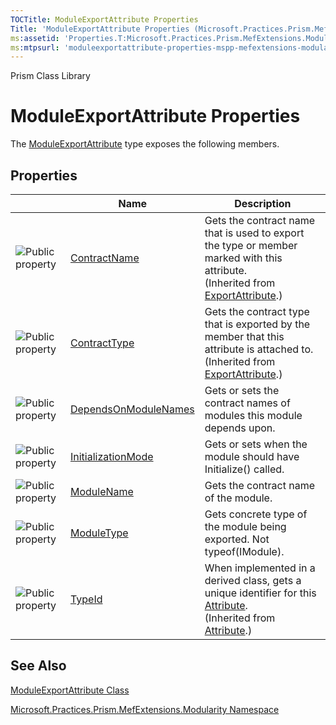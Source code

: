 ```yaml
---
TOCTitle: ModuleExportAttribute Properties
Title: 'ModuleExportAttribute Properties (Microsoft.Practices.Prism.MefExtensions.Modularity)'
ms:assetid: 'Properties.T:Microsoft.Practices.Prism.MefExtensions.Modularity.ModuleExportAttribute'
ms:mtpsurl: 'moduleexportattribute-properties-mspp-mefextensions-modularity.md'
---
```


Prism Class Library

ModuleExportAttribute Properties
================================

The [ModuleExportAttribute](https://msdn.microsoft.com/library/microsoft.practices.prism.mefextensions.modularity.moduleexportattribute) type exposes the following members.

Properties
----------

<span id="propertyTableToggle"></span>
<table>

<thead>
<tr class="header">
<th> </th>
<th>Name</th>
<th>Description</th>
</tr>
</thead>
<tbody>
<tr class="odd">
<td><img src="https://msdn.microsoft.com/en-us/Gg419179.pubproperty(en-us,PandP.50).gif" title="Public property" /></td>
<td><a href="http://msdn.microsoft.com/en-us/library/dd235084">ContractName</a></td>
<td><div class="summary">
Gets the contract name that is used to export the type or member marked with this attribute.
</div>
(Inherited from <a href="http://msdn.microsoft.com/en-us/library/dd234971">ExportAttribute</a>.)</td>
</tr>
<tr class="even">
<td><img src="https://msdn.microsoft.com/en-us/Gg419179.pubproperty(en-us,PandP.50).gif" title="Public property" /></td>
<td><a href="http://msdn.microsoft.com/en-us/library/dd833425">ContractType</a></td>
<td><div class="summary">
Gets the contract type that is exported by the member that this attribute is attached to.
</div>
(Inherited from <a href="http://msdn.microsoft.com/en-us/library/dd234971">ExportAttribute</a>.)</td>
</tr>
<tr class="odd">
<td><img src="https://msdn.microsoft.com/en-us/Gg419179.pubproperty(en-us,PandP.50).gif" title="Public property" /></td>
<td><a href="https://msdn.microsoft.com/library/microsoft.practices.prism.mefextensions.modularity.moduleexportattribute.dependsonmodulenames">DependsOnModuleNames</a></td>
<td><div class="summary">
Gets or sets the contract names of modules this module depends upon.
</div></td>
</tr>
<tr class="even">
<td><img src="https://msdn.microsoft.com/en-us/Gg419179.pubproperty(en-us,PandP.50).gif" title="Public property" /></td>
<td><a href="https://msdn.microsoft.com/library/microsoft.practices.prism.mefextensions.modularity.moduleexportattribute.initializationmode">InitializationMode</a></td>
<td><div class="summary">
Gets or sets when the module should have Initialize() called.
</div></td>
</tr>
<tr class="odd">
<td><img src="https://msdn.microsoft.com/en-us/Gg419179.pubproperty(en-us,PandP.50).gif" title="Public property" /></td>
<td><a href="https://msdn.microsoft.com/library/microsoft.practices.prism.mefextensions.modularity.moduleexportattribute.modulename">ModuleName</a></td>
<td><div class="summary">
Gets the contract name of the module.
</div></td>
</tr>
<tr class="even">
<td><img src="https://msdn.microsoft.com/en-us/Gg419179.pubproperty(en-us,PandP.50).gif" title="Public property" /></td>
<td><a href="https://msdn.microsoft.com/library/microsoft.practices.prism.mefextensions.modularity.moduleexportattribute.moduletype">ModuleType</a></td>
<td><div class="summary">
Gets concrete type of the module being exported. Not typeof(IModule).
</div></td>
</tr>
<tr class="odd">
<td><img src="https://msdn.microsoft.com/en-us/Gg419179.pubproperty(en-us,PandP.50).gif" title="Public property" /></td>
<td><a href="http://msdn.microsoft.com/en-us/library/sa1bf03e">TypeId</a></td>
<td><div class="summary">
When implemented in a derived class, gets a unique identifier for this <a href="http://msdn.microsoft.com/en-us/library/e8kc3626">Attribute</a>.
</div>
(Inherited from <a href="http://msdn.microsoft.com/en-us/library/e8kc3626">Attribute</a>.)</td>
</tr>
</tbody>
</table>

See Also
--------


[ModuleExportAttribute Class](https://msdn.microsoft.com/library/microsoft.practices.prism.mefextensions.modularity.moduleexportattribute)

[Microsoft.Practices.Prism.MefExtensions.Modularity Namespace](https://msdn.microsoft.com/library/microsoft.practices.prism.mefextensions.modularity)

